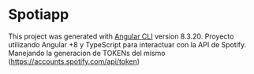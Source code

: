# Spotiapp

This project was generated with [Angular CLI](https://github.com/angular/angular-cli) version 8.3.20.
Proyecto utilizando Angular +8 y TypeScript para interactuar con la API de Spotify.
Manejando la generacion de TOKENs del mismo (https://accounts.spotify.com/api/token)
